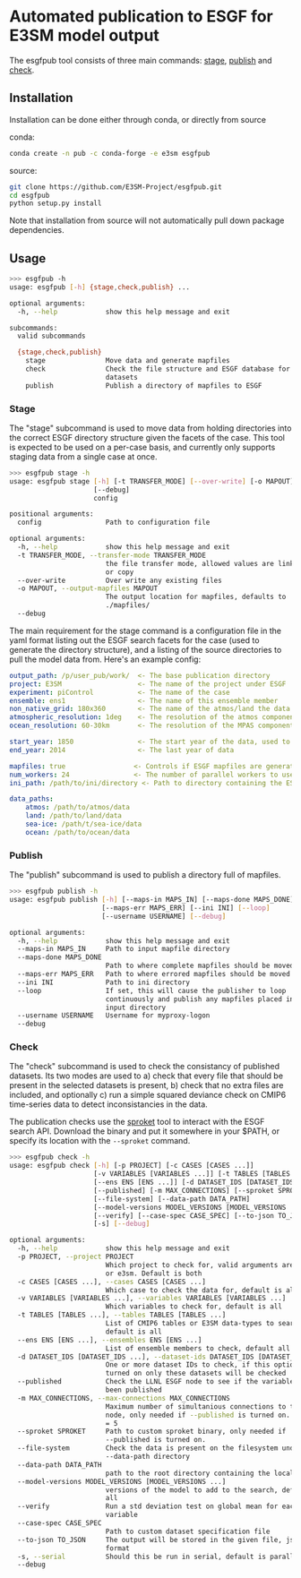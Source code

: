 # Automated publication to ESGF for E3SM model output

The esgfpub tool consists of three main commands: [stage](#Stage), [publish](#Publish) and [check](#Check). 


## Installation

Installation can be done either through conda, or directly from source

conda:
```bash
conda create -n pub -c conda-forge -e e3sm esgfpub
```

source:
```bash
git clone https://github.com/E3SM-Project/esgfpub.git
cd esgfpub
python setup.py install
```
Note that installation from source will not automatically pull down package dependencies.

## Usage

```bash
>>> esgfpub -h
usage: esgfpub [-h] {stage,check,publish} ...

optional arguments:
  -h, --help            show this help message and exit

subcommands:
  valid subcommands

  {stage,check,publish}
    stage               Move data and generate mapfiles
    check               Check the file structure and ESGF database for missing
                        datasets
    publish             Publish a directory of mapfiles to ESGF

```

### Stage

The "stage" subcommand is used to move data from holding directories into the correct ESGF directory structure given the facets of the case. This tool is expected to be used on a per-case basis, and currently only supports staging data from a single case at once. 

```bash
>>> esgfpub stage -h
usage: esgfpub stage [-h] [-t TRANSFER_MODE] [--over-write] [-o MAPOUT]
                     [--debug]
                     config

positional arguments:
  config                Path to configuration file

optional arguments:
  -h, --help            show this help message and exit
  -t TRANSFER_MODE, --transfer-mode TRANSFER_MODE
                        the file transfer mode, allowed values are link, move,
                        or copy
  --over-write          Over write any existing files
  -o MAPOUT, --output-mapfiles MAPOUT
                        The output location for mapfiles, defaults to
                        ./mapfiles/
  --debug
```



The main requirement for the stage command is a configuration file in the yaml format listing out the ESGF search facets for the case (used to generate the directory structure), and a listing of the source directories to pull the model data from. Here's an example config:

```yaml
output_path: /p/user_pub/work/  <- The base publication directory
project: E3SM                   <- The name of the project under ESGF
experiment: piControl           <- The name of the case
ensemble: ens1                  <- The name of this ensemble member
non_native_grid: 180x360        <- The name of the atmos/land the data was regridded to
atmospheric_resolution: 1deg    <- The resolution of the atmos component when the model was run
ocean_resolution: 60-30km       <- The resolution of the MPAS component when the model was run

start_year: 1850                <- The start year of the data, used to verify all files are in place
end_year: 2014                  <- The last year of data

mapfiles: true                 <- Controls if ESGF mapfiles are generated after moving the data
num_workers: 24                <- The number of parallel workers to use when hashing files
ini_path: /path/to/ini/directory <- Path to directory containing the ESGF ini files

data_paths:
    atmos: /path/to/atmos/data 
    land: /path/to/land/data
    sea-ice: /path/t/sea-ice/data
    ocean: /path/to/ocean/data
```

### Publish

The "publish" subcommand is used to publish a directory full of mapfiles.

```bash
>>> esgfpub publish -h
usage: esgfpub publish [-h] [--maps-in MAPS_IN] [--maps-done MAPS_DONE]
                       [--maps-err MAPS_ERR] [--ini INI] [--loop]
                       [--username USERNAME] [--debug]

optional arguments:
  -h, --help            show this help message and exit
  --maps-in MAPS_IN     Path to input mapfile directory
  --maps-done MAPS_DONE
                        Path to where complete mapfiles should be moved to
  --maps-err MAPS_ERR   Path to where errored mapfiles should be moved to
  --ini INI             Path to ini directory
  --loop                If set, this will cause the publisher to loop
                        continuously and publish any mapfiles placed in the
                        input directory
  --username USERNAME   Username for myproxy-logon
  --debug
```

### Check

The "check" subcommand is used to check the consistancy of published datasets. Its two modes are used to a) check that every file that should be present in the selected datasets is present, b) check that no extra files are included, and optionally c) run a simple squared deviance check on CMIP6 time-series data to detect inconsistancies in the data.

The publication checks use the [sproket](https://github.com/ESGF/sproket) tool to interact with the ESGF search API. Download the binary and put it somewhere in your $PATH, or specify its location with the `--sproket` command.

```bash
>>> esgfpub check -h
usage: esgfpub check [-h] [-p PROJECT] [-c CASES [CASES ...]]
                     [-v VARIABLES [VARIABLES ...]] [-t TABLES [TABLES ...]]
                     [--ens ENS [ENS ...]] [-d DATASET_IDS [DATASET_IDS ...]]
                     [--published] [-m MAX_CONNECTIONS] [--sproket SPROKET]
                     [--file-system] [--data-path DATA_PATH]
                     [--model-versions MODEL_VERSIONS [MODEL_VERSIONS ...]]
                     [--verify] [--case-spec CASE_SPEC] [--to-json TO_JSON]
                     [-s] [--debug]

optional arguments:
  -h, --help            show this help message and exit
  -p PROJECT, --project PROJECT
                        Which project to check for, valid arguments are cmip6
                        or e3sm. Default is both
  -c CASES [CASES ...], --cases CASES [CASES ...]
                        Which case to check the data for, default is all
  -v VARIABLES [VARIABLES ...], --variables VARIABLES [VARIABLES ...]
                        Which variables to check for, default is all
  -t TABLES [TABLES ...], --tables TABLES [TABLES ...]
                        List of CMIP6 tables or E3SM data-types to search for,
                        default is all
  --ens ENS [ENS ...], --ensembles ENS [ENS ...]
                        List of ensemble members to check, default all
  -d DATASET_IDS [DATASET_IDS ...], --dataset-ids DATASET_IDS [DATASET_IDS ...]
                        One or more dataset IDs to check, if this option is
                        turned on only these datasets will be checked
  --published           Check the LLNL ESGF node to see if the variables have
                        been published
  -m MAX_CONNECTIONS, --max-connections MAX_CONNECTIONS
                        Maximum number of simultanious connections to the ESGF
                        node, only needed if --published is turned on. default
                        = 5
  --sproket SPROKET     Path to custom sproket binary, only needed if
                        --published is turned on.
  --file-system         Check the data is present on the filesystem under the
                        --data-path directory
  --data-path DATA_PATH
                        path to the root directory containing the local data
  --model-versions MODEL_VERSIONS [MODEL_VERSIONS ...]
                        versions of the model to add to the search, default is
                        all
  --verify              Run a std deviation test on global mean for each
                        variable
  --case-spec CASE_SPEC
                        Path to custom dataset specification file
  --to-json TO_JSON     The output will be stored in the given file, json
                        format
  -s, --serial          Should this be run in serial, default is parallel.
  --debug
```